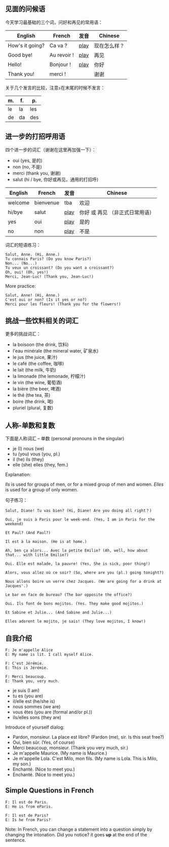 ## 见面的问候语

今天学习最基础的三个词，问好和再见的常用语：

| English         | French      | 发音                                                                                          | Chinese |
|-----------------|-------------|---------------------------------------------------------------------------------------------|---------|
| How's it going? | Ca va ?     | [play](https://sounds.babbel.com/v1.0.0/sounds/b2b1946aa88541a3b1207e88ad595db7/normal.mp3) | 现在怎么样？  |
| Good bye!       | Au revoir ! | [play](https://sounds.babbel.com/v1.0.0/sounds/a3128cad706a492aadcb3c867926deed/normal.mp3) | 再见      |
| Hello!          | Bonjour !   | [play](https://sounds.babbel.com/v1.0.0/sounds/bf697f79bf6f42488fa4fbc38b43f6b5/normal.mp3) | 你好      |
| Thank you!      | merci !     |                                                                                             | 谢谢      |

关于几个发言的比较，注意`s`在末尾的时候不发言：

| m. | f. | p.  |
|----|----|-----|
| le | la | les |
| de | da | des |

## 进一步的打招呼用语

四个进一步的词汇（谢谢在这里再加强一下）：

- oui (yes, 是的)
- non (no, 不是)
- merci (thank you, 谢谢)
- salut (hi / bye, 你好或再见，通用的打招呼)


| English | French    | 发音  | Chinese |
|---------|-----------|-----|---------|
| welcome | bienvenue | tba | 欢迎      |
| hi/bye  | salut     | [play](https://sounds.babbel.com/v1.0.0/sounds/b9b603944a7c468d8ff08c37765e7557/normal.mp3) | 你好 或 再见 （非正式日常用语） |
| yes     | oui       | [play](https://sounds.babbel.com/v1.0.0/sounds/aa2a24f9b2da476ca4dcae6b9a8ee595/normal.mp3) | 是的                |
| no      | non       | [play](https://sounds.babbel.com/v1.0.0/sounds/d48017681eb94189b033bce7eae703f2/normal.mp3) | 不是                |

词汇的短语练习：

```
Salut, Anne. (Hi, Anne.)
Tu connais Paris? (Do you know Paris?)
Non... (No...)
Tu veux un croissant? (Do you want a croissant?)
Oh, oui! (Oh, yes!)
Merci, Jean-Luc! (Thank you, Jean-Luc!)
```

More practice:
```
Salut, Anne! (Hi, Anne.)
C'est oui or non? (Is it yes or no?)
Merci pour les fleurs! (Thank you for the flowers!)
```

## 挑战一些饮料相关的词汇

更多的挑战词汇：

- la boisoon (the drink, 饮料)
- l'eau minérale (the mineral water, 矿泉水)
- le jus (the juice, 果汁)
- le café (the coffee, 咖啡)
- le lait (the milk, 牛奶)
- la limonade (the lemonade, 柠檬汁)
- le vin (the wine, 葡萄酒)
- la bière (the beer, 啤酒)
- le thé (the tea, 茶)
- boire (the drink, 喝)
- pluriel (plural, 复数)

## 人称-单数和复数

下面是人称词汇 – 单数 (personal pronouns in the singular)

- je (I)    nous (we)
- tu (you)    vous (you, pl.)
- il (he)    ils (they)
- elle (she)    elles (they, fem.)

Explanation:

_Ils_ is used for groups of men, or for a mixed group of men and women.
_Elles_ is used for a group of only women.

句子练习：

```
Salut, Diane! Tu vas bien? (Hi, Diane! Are you doing all right？)

Oui, je suis à Paris pour le week-end. (Yes, I am in Paris for the weekend)

Et Paul? (And Paul?)

Il est à la maison. (He is at home.)

Ah, ben ça alors... Avec la petite Emilie? (Ah, well, how about that... with little Emilie?)

Oui. Elle est malade, la pauvre! (Yes, She is sick, poor thing!)
```

```
Alors, vous allez où ce soir? (So, where are you (pl.) going tonight?)

Nous allons boire un verre chez Jacques. (We are going for a drink at Jacques'.)

Le bar en face de bureau? (The bar opposite the office?)

Oui. Ils font de bons mojitos. (Yes. They make good mojitos.)

Et Sabine et Julie... (And Sabine and Julie...)

Elles adorent le mojito, je sais! (They love mojitos, I know!)
```

## 自我介绍

```
F: Je m'appelle Alice
E: My name is lit. I call myself Alice.

F: C'est Jérémie.
E: This is Jérémie.

F: Merci beaucoup.
E: Thank you, very much.
```

- je suis (I am)
- tu es (you are)
- il/elle est (he/she is)
- nous sommes (we are)
- vous êtes (you are (formal and/or pl.))
- ils/elles sons (they are)

Introduce of yourself dialog:

- Pardon, monsieur. La place est libre? (Pardon (me), sir. Is this seat free?)
- Oui, bien sûr. (Yes, of course)
- Merci beaucoup, monsieur. (Thank you very much, sir.)
- Je m'appelle Maurice. (My name is Maurice.)
- Je m'appelle Lola. C'est Milo, mon fils. (My name is Lola. This is Milo, my son.)
- Enchanté. (Nice to meet you.)
- Enchanté. (Nice to meet you.)

## Simple Questions in French

```
F: Il est de Paris.
E: He is from eParis.

F: Il est de Paris?
E: Is he from Paris?
```

Note: In French, you can change a statement into a question simply by changing the intonation. Did you notice? it goes __up__ at the end of the sentence.

